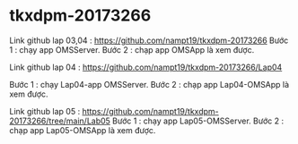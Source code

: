 # tkxdpm-20173266


Link github lap 03,04 : https://github.com/nampt19/tkxdpm-20173266
Bước 1 : chạy app OMSServer.
Bước 2 : chạp app OMSApp là xem được.


Link github lap 04 : https://github.com/nampt19/tkxdpm-20173266/Lap04

Bước 1 : chạy Lap04-app OMSServer.
Bước 2 : chạp app Lap04-OMSApp là xem được.


Link github lap 05 : https://github.com/nampt19/tkxdpm-20173266/tree/main/Lab05
Bước 1 : chạy app Lap05-OMSServer.
Bước 2 : chạp app Lap05-OMSApp là xem được.
